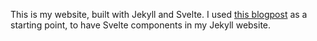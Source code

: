 This is my website, built with Jekyll and Svelte. I used [this blogpost](https://davidtang.io/2020-01-25-adding-svelte-3-to-a-jekyll-site/)
as a starting point, to have Svelte components in my Jekyll website.
